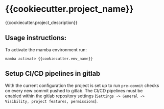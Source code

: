 # {{cookiecutter.project_name}}

{{cookiecutter.project_description}}

## Usage instructions:

To activate the mamba environment run:

```
mamba activate {{cookiecutter.env_name}}
```

## Setup CI/CD pipelines in gitlab

With the current configuration the project is set up to run `pre-commit` checks on every new commit pushed to gitlab.
The CI/CD pipelines must be enabled within the gitlab repository settings (`Settings -> General -> Visibility, project features, permissions`).
